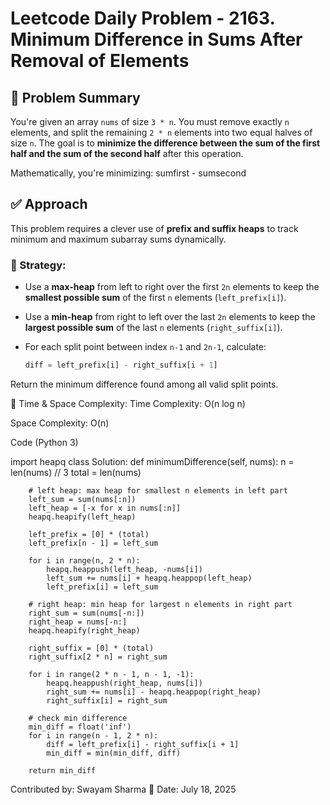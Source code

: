# Leetcode Daily Problem - 2163. Minimum Difference in Sums After Removal of Elements

## 🧠 Problem Summary

You're given an array `nums` of size `3 * n`. You must remove exactly `n` elements, and split the remaining `2 * n` elements into two equal halves of size `n`. The goal is to **minimize the difference between the sum of the first half and the sum of the second half** after this operation.

Mathematically, you're minimizing:
sumfirst - sumsecond


## ✅ Approach

This problem requires a clever use of **prefix and suffix heaps** to track minimum and maximum subarray sums dynamically.

### 🔧 Strategy:

- Use a **max-heap** from left to right over the first `2n` elements to keep the **smallest possible sum** of the first `n` elements (`left_prefix[i]`).
- Use a **min-heap** from right to left over the last `2n` elements to keep the **largest possible sum** of the last `n` elements (`right_suffix[i]`).
- For each split point between index `n-1` and `2n-1`, calculate:
  
  ```python
  diff = left_prefix[i] - right_suffix[i + 1]
Return the minimum difference found among all valid split points.

🧮 Time & Space Complexity:
Time Complexity: O(n log n)

Space Complexity: O(n)

Code (Python 3)

import heapq
class Solution:
    def minimumDifference(self, nums):
        n = len(nums) // 3
        total = len(nums)

        # left heap: max heap for smallest n elements in left part
        left_sum = sum(nums[:n])
        left_heap = [-x for x in nums[:n]]
        heapq.heapify(left_heap)

        left_prefix = [0] * (total)
        left_prefix[n - 1] = left_sum

        for i in range(n, 2 * n):
            heapq.heappush(left_heap, -nums[i])
            left_sum += nums[i] + heapq.heappop(left_heap)
            left_prefix[i] = left_sum

        # right heap: min heap for largest n elements in right part
        right_sum = sum(nums[-n:])
        right_heap = nums[-n:]
        heapq.heapify(right_heap)

        right_suffix = [0] * (total)
        right_suffix[2 * n] = right_sum

        for i in range(2 * n - 1, n - 1, -1):
            heapq.heappush(right_heap, nums[i])
            right_sum += nums[i] - heapq.heappop(right_heap)
            right_suffix[i] = right_sum

        # check min difference
        min_diff = float('inf')
        for i in range(n - 1, 2 * n):
            diff = left_prefix[i] - right_suffix[i + 1]
            min_diff = min(min_diff, diff)

        return min_diff


Contributed by: Swayam Sharma
📅 Date: July 18, 2025

